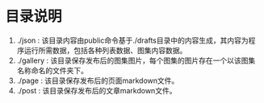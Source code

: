# 目录说明

1. ./json : 该目录内容由public命令基于./drafts目录中的内容生成，其内容为程序运行所需数据，包括各种列表数据、图集内容数据。
1. ./gallery : 该目录保存发布后的图集图片，每个图集的图片存在一个以该图集名称命名的文件夹下。
1. ./page : 该目录保存发布后的页面markdown文件。
1. ./post : 该目录保存发布后的文章markdown文件。
